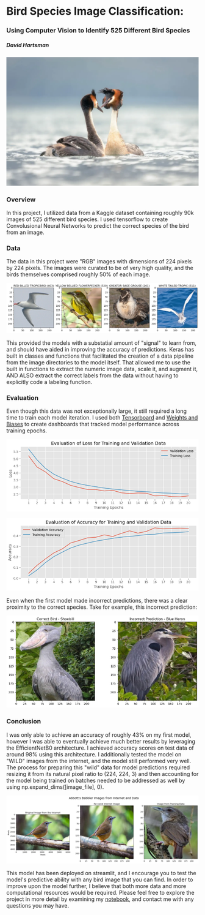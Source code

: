 # Bird Species Image Classification:
### Using Computer Vision to Identify 525 Different Bird Species
##### David Hartsman

![The majestic Puteketeke, New Zealand's "Bird of the Century"](./files/puteketeke.png)

### Overview
In this project, I utilized data from a Kaggle dataset containing roughly 90k images of 525 different bird species. I used tensorflow to create Convolusional Neural Networks to predict the correct species of the bird from an image. 

### Data
The data in this project were "RGB" images with dimensions of 224 pixels by 224 pixels. The images were curated to be of very high quality, and the birds themselves comprised roughly 50% of each image. 

![Example of Birds from the Data](./files/example_birds.jpg)

This provided the models with a substatial amount of "signal" to learn from, and should have aided in improving the accuracy of predictions. Keras has built in classes and functions that facilitated the creation of a data pipeline from the image directories to the model itself. That allowed me to use the built in functions to extract the numeric image data, scale it, and augment it, AND ALSO extract the correct labels from the data without having to explicitly code a labeling function. 

### Evaluation
Even though this data was not exceptionally large, it still required a long time to train each model iteration. I used both [Tensorboard](https://www.tensorflow.org/tensorboard) and [Weights and Biases](https://wandb.ai/site) to create dashboards that tracked model performance across training epochs. 

![Training Metrics from the First Model](./files/model_metrics.png)

![Training Metrics from the First Model](./files/accuracy.png)

Even when the first model made incorrect predictions, there was a clear proximity to the correct species. Take for example, this incorrect prediction:

![Mis-identified Bird Species](./files/incorrect_predictions.png)




### Conclusion
I was only able to achieve an accuracy of roughly 43% on my first model, however I was able to eventually achieve much better results by leveraging the EfficientNetB0 architecture. I achieved accuracy scores on test data of around 98% using this architecture. I additionally tested the model on "WILD" images from the internet, and the model still performed very well. The process for preparing this "wild" data for model predictions required resizing it from its natural pixel ratio to (224, 224, 3) and then accounting for the model being trained on batches needed to be addressed as well by using np.expand_dims([image_file], 0). 

![Representative of the "Wild" Image Preparation](./files/abbotts_compare.jpg)

This model has been deployed on streamlit, and I encourage you to test the model's predictive ability with any bird image that you can find. In order to improve upon the model further, I believe that both more data and more computational resources would be required. Please feel free to explore the project in more detail by examining my [notebook](https://github.com/dvdhartsman/Bird_Species_Image_Classification/blob/main/Bird_Classification_1.ipynb), and contact me with any questions you may have.

